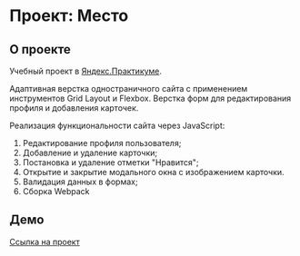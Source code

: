 # Проект: Место
## О проекте
Учебный проект в [Яндекс.Практикуме](https://praktikum.yandex.ru).

Адаптивная верстка одностраничного сайта с применением инструментов Grid Layout и Flexbox.
Верстка форм для редактирования профиля и добавления карточек.

Реализация функциональности сайта через JavaScript:
1. Редактирование профиля пользователя;
2. Добавление и удаление карточки;
3. Постановка и удаление отметки "Нравится";
4. Открытие и закрытие модального окна с изображением карточки.
5. Валидация данных в формах;
6. Сборка Webpack

## Демо
[Ссылка на проект](https://janemikh.github.io/mesto-project/)

